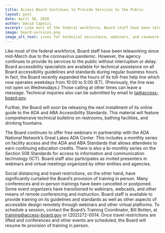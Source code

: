 ```yaml
---
title: Access Board Continues to Provide Services to the Public
layout: post
date: April 30, 2020
author: David Capozzi
excerpt: Like most of the federal workforce, Board staff have been teleworking since mid-March due to the coronavirus pandemic.
image: board-services.png
image_alt_text: icons for technical assistance, webinars, and casework
---
```


Like most of the federal workforce, Board staff have been teleworking since mid-March due to the coronavirus pandemic. 
However, the agency continues to provide its services to the public without interruption or delay. 
Board accessibility specialists are available for technical assistance on all Board accessibility guidelines and standards during regular business hours. 
In fact, the Board recently expanded the hours of its toll-free help line which now operates weekdays from 10:00 to 5:00 (ET). 
(Previously, the line was not open on Wednesdays.)
Those calling at other times can leave a message. 
Technical inquiries also can be submitted by email to [ta@access-board.gov](mailto:ta@access-board.gov).

Further, the Board will soon be releasing the next installment of its online guide to the ADA and ABA Accessibility Standards. 
This material will feature comprehensive technical bulletins on restrooms, bathing facilities, and drinking fountains.

The Board continues to offer free webinars in partnership with the ADA National Network’s Great Lakes ADA Center. 
This includes a monthly series on facility access and the ADA and ABA Standards that allows attendees to earn continuing education credits. 
There is also a bi-monthly series on the Section 508 Standards for access to information and communication technology (ICT). 
Board staff also participates as invited presenters in webinars and virtual meetings organized by other entities and agencies.

Social distancing and travel restrictions, on the other hand, have significantly curtailed the Board’s provision of training in person. 
Many conferences and in-person trainings have been cancelled or postponed. 
Some event organizers have transitioned to webinars, webcasts, and other means of remote conferencing and instruction. 
Board staff is available to provide training on its guidelines and standards as well as other aspects of accessible design remotely through webinars and other virtual platforms. 
To schedule a session, contact the Board’s Training Coordinator, Bill Botten, at [training@access-board.gov](mailto:training@access-board.gov) or (202)272-0014. 
Once travel restrictions are lifted and conferences and other events are scheduled, the Board will resume its provision of training in person.
